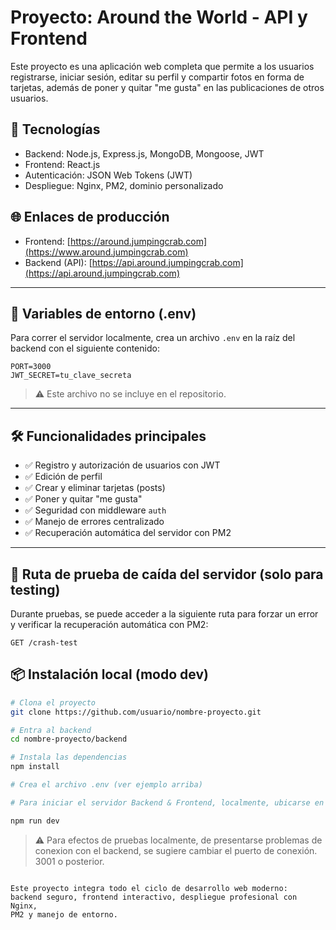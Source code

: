 # Proyecto: Around the World - API y Frontend

Este proyecto es una aplicación web completa que permite a los usuarios registrarse, iniciar sesión, editar su perfil y compartir fotos en forma de tarjetas, además de poner y quitar "me gusta" en las publicaciones de otros usuarios.

## 🚀 Tecnologías

- Backend: Node.js, Express.js, MongoDB, Mongoose, JWT
- Frontend: React.js
- Autenticación: JSON Web Tokens (JWT)
- Despliegue: Nginx, PM2, dominio personalizado

## 🌐 Enlaces de producción

- Frontend: [https://around.jumpingcrab.com](https://www.around.jumpingcrab.com)
- Backend (API): [https://api.around.jumpingcrab.com](https://api.around.jumpingcrab.com)

---

## 🔐 Variables de entorno (.env)

Para correr el servidor localmente, crea un archivo `.env` en la raíz del backend con el siguiente contenido:

```env
PORT=3000
JWT_SECRET=tu_clave_secreta
```

> ⚠️ Este archivo no se incluye en el repositorio.

---

## 🛠️ Funcionalidades principales

- ✅ Registro y autorización de usuarios con JWT
- ✅ Edición de perfil
- ✅ Crear y eliminar tarjetas (posts)
- ✅ Poner y quitar "me gusta"
- ✅ Seguridad con middleware `auth`
- ✅ Manejo de errores centralizado
- ✅ Recuperación automática del servidor con PM2

---

## 🧪 Ruta de prueba de caída del servidor (solo para testing)

Durante pruebas, se puede acceder a la siguiente ruta para forzar un error y verificar la recuperación automática con PM2:

```
GET /crash-test
```

## 📦 Instalación local (modo dev)

```bash
# Clona el proyecto
git clone https://github.com/usuario/nombre-proyecto.git

# Entra al backend
cd nombre-proyecto/backend

# Instala las dependencias
npm install

# Crea el archivo .env (ver ejemplo arriba)

# Para iniciar el servidor Backend & Frontend, localmente, ubicarse en las carpetas del proyecto y ejecutar el siguiente comando:

npm run dev

```

> ⚠️ Para efectos de pruebas localmente, de presentarse problemas de conexion con el backend, se sugiere cambiar el puerto de conexión. 3001 o posterior.

```

Este proyecto integra todo el ciclo de desarrollo web moderno:
backend seguro, frontend interactivo, despliegue profesional con Nginx,
PM2 y manejo de entorno.


```
